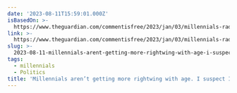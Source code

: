 ```yaml
---
date: '2023-08-11T15:59:01.000Z'
isBasedOn: >-
  https://www.theguardian.com/commentisfree/2023/jan/03/millennials-radicalism-not-getting-more-rightwing-with-age#:~:text=%E2%80%9CThe%20most%20likely%20explanation%20is,%2C%E2%80%9D%20wrote%20Burn%2DMurdoch.
link: >-
  https://www.theguardian.com/commentisfree/2023/jan/03/millennials-radicalism-not-getting-more-rightwing-with-age#:~:text=%E2%80%9CThe%20most%20likely%20explanation%20is,%2C%E2%80%9D%20wrote%20Burn%2DMurdoch.
slug: >-
  2023-08-11-millennials-arent-getting-more-rightwing-with-age-i-suspect-i-know-why-or
tags:
  - millennials
  - Politics
title: 'Millennials aren’t getting more rightwing with age. I suspect I know why | '
---
```


